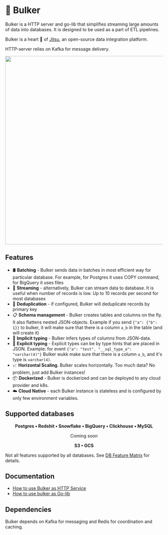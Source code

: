 # 🚚 Bulker

Bulker is a HTTP server and go-lib that simplifies streaming large amounts of data into databases. It is designed to be 
used as a part of ETL pipelines. 

Bulker is a heart 💜 of [Jitsu](https://github.com/jitsucom/jitsu), an open-source data integration platform.

HTTP-server relies on Kafka for message delivery.   

<p align="center">
<img src="https://github.com/jitsucom/bulker/raw/main/.docs/assets/bulker-summary.excalidraw.png" width="600" />
</p>

## Features

* 🛢️ **Batching** - Bulker sends data in batches in most efficient way for particular database. For example, for Postgres it uses 
COPY command, for BigQuery it uses files
* 🚿 **Streaming** - alternatively, Bulker can stream data to database. It is useful when number of records is low. Up to 10 records
per second for most databases
* 🐫 **Deduplication** - if configured, Bulker will deduplicate records by primary key 
* 📋 **Schema management** - Bulker creates tables and columns on the fly. It also flattens nested JSON-objects. Example if you send `{"a": {"b": 1}}` to 
bulker, it will make sure that there is a column `a_b` in the table (and will create it)
* 📌 **Implicit typing** - Bulker infers types of columns from JSON-data.
* 📌 **Explicit typing** - Explicit types can be by type hints that are placed in JSON. Example: for event `{"a": "test", "__sql_type_a": "varchar(4)"}`
Bulker wukk make sure that there is a column `a_b`, and it's type is `varchar(4)`.
* 📈 **Horizontal Scaling**. Bulker scales horizontally. Too much data? No problem, just add Bulker instances!
* 📦 **Dockerized** - Bulker is dockerized and can be deployed to any cloud provider and k8s. 
* ☁️ **Cloud Native** - each Bulker instance is stateless and is configured by only few environment variables. 

## Supported databases

<p align="center"><b>
Postgres • Redshit • Snowflake • BigQuery • Clickhouse • MySQL
</p></b>

<p align="center">
Coming soon
</p>

<p align="center"><b>
S3 • GCS
</p></b>


Not all features supported by all databases. See [DB Feature Matrix](.docs/db-feature-matrix.md) for details.

## Documentation

* [How to use Bulker as HTTP Service](./.docs/server-howto.md)
* [How to use bulker as Go-lib](./.docs/golib-howto.md)

## Dependencies

Bulker depends on Kafka for messaging and Redis for coordination and caching.
